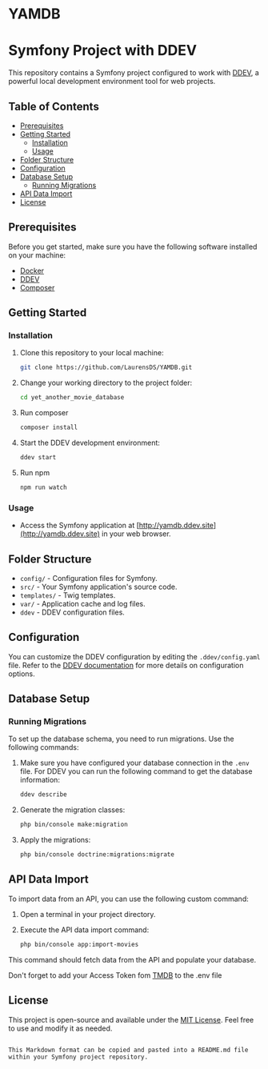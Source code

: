 # YAMDB

# Symfony Project with DDEV

This repository contains a Symfony project configured to work with [DDEV](https://ddev.readthedocs.io/en/stable/), a powerful local development environment tool for web projects.

## Table of Contents

- [Prerequisites](#prerequisites)
- [Getting Started](#getting-started)
  - [Installation](#installation)
  - [Usage](#usage)
- [Folder Structure](#folder-structure)
- [Configuration](#configuration)
- [Database Setup](#database-setup)
  - [Running Migrations](#running-migrations)
- [API Data Import](#api-data-import)
- [License](#license)

## Prerequisites

Before you get started, make sure you have the following software installed on your machine:

- [Docker](https://www.docker.com/get-started)
- [DDEV](https://ddev.readthedocs.io/en/stable/)
- [Composer](https://getcomposer.org/download/)

## Getting Started

### Installation

1. Clone this repository to your local machine:

   ```bash
   git clone https://github.com/LaurensDS/YAMDB.git
   ```

2. Change your working directory to the project folder:

   ```bash
   cd yet_another_movie_database
   ```

3. Run composer

   ```bash
   composer install
   ```

4. Start the DDEV development environment:

   ```bash
   ddev start
   ```

5. Run npm

   ```bash
   npm run watch
   ```

### Usage

- Access the Symfony application at [http://yamdb.ddev.site](http://yamdb.ddev.site) in your web browser.

## Folder Structure

- `config/` - Configuration files for Symfony.
- `src/` - Your Symfony application's source code.
- `templates/` - Twig templates.
- `var/` - Application cache and log files.
- `ddev` - DDEV configuration files.

## Configuration

You can customize the DDEV configuration by editing the `.ddev/config.yaml` file. Refer to the [DDEV documentation](https://ddev.readthedocs.io/en/stable/users/settings_files/) for more details on configuration options.

## Database Setup

### Running Migrations

To set up the database schema, you need to run migrations. Use the following commands:

1. Make sure you have configured your database connection in the `.env` file. For DDEV you can run the following command to get the database information:

   ```bash
   ddev describe
   ```

2. Generate the migration classes:

   ```bash
   php bin/console make:migration
   ```

3. Apply the migrations:

   ```bash
   php bin/console doctrine:migrations:migrate
   ```

## API Data Import

To import data from an API, you can use the following custom command:

1. Open a terminal in your project directory.

2. Execute the API data import command:

   ```bash
   php bin/console app:import-movies
   ```

This command should fetch data from the API and populate your database.

Don't forget to add your Access Token fom [TMDB](https://developer.themoviedb.org/reference/intro/authentication) to the .env file

## License

This project is open-source and available under the [MIT License](LICENSE). Feel free to use and modify it as needed.
```

This Markdown format can be copied and pasted into a README.md file within your Symfony project repository.